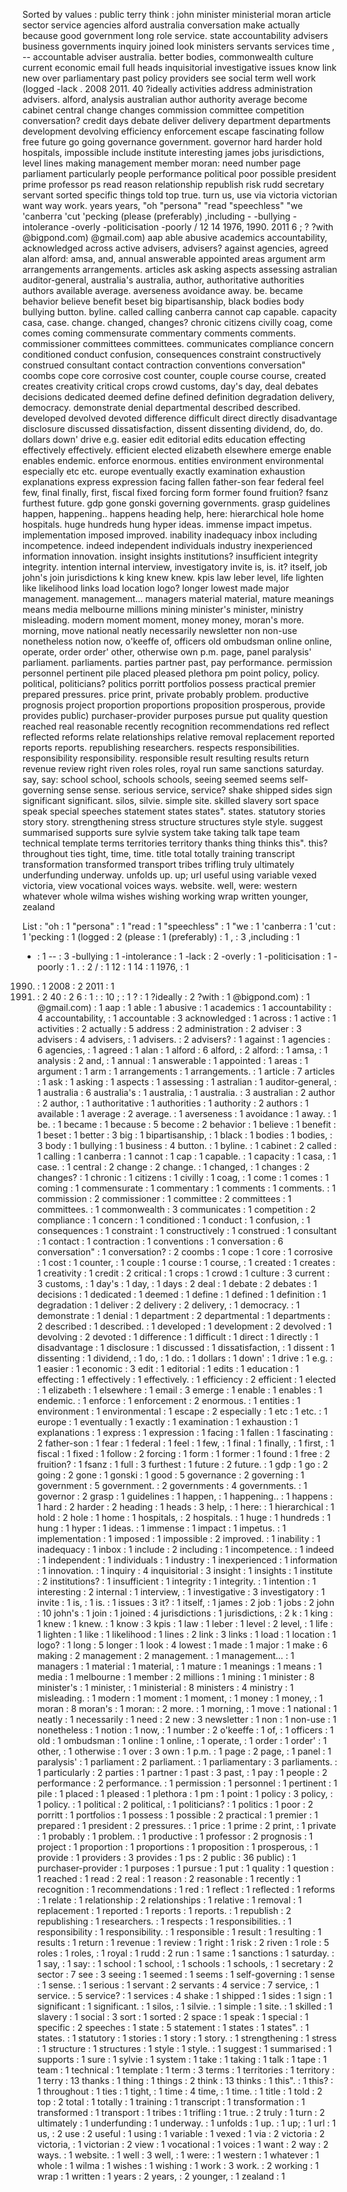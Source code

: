 Sorted by values :
public terry think : john minister ministerial moran article sector service agencies alford australia conversation make actually because good government long role service. state accountability advisers business governments inquiry joined look ministers servants services time , -- accountable adviser australia. better bodies, commonwealth culture current economic email full heads inquisitorial investigative issues know link new over parliamentary past policy providers see social term well work (logged -lack . 2008 2011. 40 ?ideally activities address administration advisers. alford, analysis australian author authority average become cabinet central change changes commission committee competition conversation? credit days debate deliver delivery department departments development devolving efficiency enforcement escape fascinating follow free future go going governance government. governor hard harder hold hospitals, impossible include institute interesting james jobs jurisdictions, level lines making management member moran: need number page parliament particularly people performance political poor possible president prime professor ps read reason relationship republish risk rudd secretary servant sorted specific things told top true. turn us, use via victoria victorian want way work. years years, "oh "persona" "read "speechless" "we 'canberra 'cut 'pecking (please (preferably) ,including - -bullying -intolerance -overly -politicisation -poorly / 12 14 1976, 1990. 2011 6 ; ? ?with @bigpond.com) @gmail.com) aap able abusive academics accountability, acknowledged across active advisers, advisers? against agencies, agreed alan alford: amsa, and, annual answerable appointed areas argument arm arrangements arrangements. articles ask asking aspects assessing astralian auditor-general, australia's australia, author, authoritative authorities authors available average. averseness avoidance away. be. became behavior believe benefit beset big bipartisanship, black bodies body bullying button. byline. called calling canberra cannot cap capable. capacity casa, case. change. changed, changes? chronic citizens civilly coag, come comes coming commensurate commentary comments comments. commissioner committees committees. communicates compliance concern conditioned conduct confusion, consequences constraint constructively construed consultant contact contraction conventions conversation" coombs cope core corrosive cost counter, couple course course, created creates creativity critical crops crowd customs, day's day, deal debates decisions dedicated deemed define defined definition degradation delivery, democracy. demonstrate denial departmental described described. developed devolved devoted difference difficult direct directly disadvantage disclosure discussed dissatisfaction, dissent dissenting dividend, do, do. dollars down' drive e.g. easier edit editorial edits education effecting effectively effectively. efficient elected elizabeth elsewhere emerge enable enables endemic. enforce enormous. entities environment environmental especially etc etc. europe eventually exactly examination exhaustion explanations express expression facing fallen father-son fear federal feel few, final finally, first, fiscal fixed forcing form former found fruition? fsanz furthest future. gdp gone gonski governing governments. grasp guidelines happen, happening.. happens heading help, here: hierarchical hole home hospitals. huge hundreds hung hyper ideas. immense impact impetus. implementation imposed improved. inability inadequacy inbox including incompetence. indeed independent individuals industry inexperienced information innovation. insight insights institutions? insufficient integrity integrity. intention internal interview, investigatory invite is, is. it? itself, job john's join jurisdictions k king knew knew. kpis law leber level, life lighten like likelihood links load location logo? longer lowest made major management. management... managers material material, mature meanings means media melbourne millions mining minister's minister, ministry misleading. modern moment moment, money money, moran's more. morning, move national neatly necessarily newsletter non non-use nonetheless notion now, o'keeffe of, officers old ombudsman online online, operate, order order' other, otherwise own p.m. page, panel paralysis' parliament. parliaments. parties partner past, pay performance. permission personnel pertinent pile placed pleased plethora pm point policy, policy. political, politicians? politics porritt portfolios possess practical premier prepared pressures. price print, private probably problem. productive prognosis project proportion proportions proposition prosperous, provide provides public) purchaser-provider purposes pursue put quality question reached real reasonable recently recognition recommendations red reflect reflected reforms relate relationships relative removal replacement reported reports reports. republishing researchers. respects responsibilities. responsibility responsibility. responsible result resulting results return revenue review right riven roles roles, royal run same sanctions saturday. say, say: school school, schools schools, seeing seemed seems self-governing sense sense. serious service, service? shake shipped sides sign significant significant. silos, silvie. simple site. skilled slavery sort space speak special speeches statement states states". states. statutory stories story story. strengthening stress structure structures style style. suggest summarised supports sure sylvie system take taking talk tape team technical template terms territories territory thanks thing thinks this". this? throughout ties tight, time, time. title total totally training transcript transformation transformed transport tribes trifling truly ultimately underfunding underway. unfolds up. up; url useful using variable vexed victoria, view vocational voices ways. website. well, were: western whatever whole wilma wishes wishing working wrap written younger, zealand 

List :
"oh : 1
"persona" : 1
"read : 1
"speechless" : 1
"we : 1
'canberra : 1
'cut : 1
'pecking : 1
(logged : 2
(please : 1
(preferably) : 1
, : 3
,including : 1
- : 1
-- : 3
-bullying : 1
-intolerance : 1
-lack : 2
-overly : 1
-politicisation : 1
-poorly : 1
. : 2
/ : 1
12 : 1
14 : 1
1976, : 1
1990. : 1
2008 : 2
2011 : 1
2011. : 2
40 : 2
6 : 1
: : 10
; : 1
? : 1
?ideally : 2
?with : 1
@bigpond.com) : 1
@gmail.com) : 1
aap : 1
able : 1
abusive : 1
academics : 1
accountability : 4
accountability, : 1
accountable : 3
acknowledged : 1
across : 1
active : 1
activities : 2
actually : 5
address : 2
administration : 2
adviser : 3
advisers : 4
advisers, : 1
advisers. : 2
advisers? : 1
against : 1
agencies : 6
agencies, : 1
agreed : 1
alan : 1
alford : 6
alford, : 2
alford: : 1
amsa, : 1
analysis : 2
and, : 1
annual : 1
answerable : 1
appointed : 1
areas : 1
argument : 1
arm : 1
arrangements : 1
arrangements. : 1
article : 7
articles : 1
ask : 1
asking : 1
aspects : 1
assessing : 1
astralian : 1
auditor-general, : 1
australia : 6
australia's : 1
australia, : 1
australia. : 3
australian : 2
author : 2
author, : 1
authoritative : 1
authorities : 1
authority : 2
authors : 1
available : 1
average : 2
average. : 1
averseness : 1
avoidance : 1
away. : 1
be. : 1
became : 1
because : 5
become : 2
behavior : 1
believe : 1
benefit : 1
beset : 1
better : 3
big : 1
bipartisanship, : 1
black : 1
bodies : 1
bodies, : 3
body : 1
bullying : 1
business : 4
button. : 1
byline. : 1
cabinet : 2
called : 1
calling : 1
canberra : 1
cannot : 1
cap : 1
capable. : 1
capacity : 1
casa, : 1
case. : 1
central : 2
change : 2
change. : 1
changed, : 1
changes : 2
changes? : 1
chronic : 1
citizens : 1
civilly : 1
coag, : 1
come : 1
comes : 1
coming : 1
commensurate : 1
commentary : 1
comments : 1
comments. : 1
commission : 2
commissioner : 1
committee : 2
committees : 1
committees. : 1
commonwealth : 3
communicates : 1
competition : 2
compliance : 1
concern : 1
conditioned : 1
conduct : 1
confusion, : 1
consequences : 1
constraint : 1
constructively : 1
construed : 1
consultant : 1
contact : 1
contraction : 1
conventions : 1
conversation : 6
conversation" : 1
conversation? : 2
coombs : 1
cope : 1
core : 1
corrosive : 1
cost : 1
counter, : 1
couple : 1
course : 1
course, : 1
created : 1
creates : 1
creativity : 1
credit : 2
critical : 1
crops : 1
crowd : 1
culture : 3
current : 3
customs, : 1
day's : 1
day, : 1
days : 2
deal : 1
debate : 2
debates : 1
decisions : 1
dedicated : 1
deemed : 1
define : 1
defined : 1
definition : 1
degradation : 1
deliver : 2
delivery : 2
delivery, : 1
democracy. : 1
demonstrate : 1
denial : 1
department : 2
departmental : 1
departments : 2
described : 1
described. : 1
developed : 1
development : 2
devolved : 1
devolving : 2
devoted : 1
difference : 1
difficult : 1
direct : 1
directly : 1
disadvantage : 1
disclosure : 1
discussed : 1
dissatisfaction, : 1
dissent : 1
dissenting : 1
dividend, : 1
do, : 1
do. : 1
dollars : 1
down' : 1
drive : 1
e.g. : 1
easier : 1
economic : 3
edit : 1
editorial : 1
edits : 1
education : 1
effecting : 1
effectively : 1
effectively. : 1
efficiency : 2
efficient : 1
elected : 1
elizabeth : 1
elsewhere : 1
email : 3
emerge : 1
enable : 1
enables : 1
endemic. : 1
enforce : 1
enforcement : 2
enormous. : 1
entities : 1
environment : 1
environmental : 1
escape : 2
especially : 1
etc : 1
etc. : 1
europe : 1
eventually : 1
exactly : 1
examination : 1
exhaustion : 1
explanations : 1
express : 1
expression : 1
facing : 1
fallen : 1
fascinating : 2
father-son : 1
fear : 1
federal : 1
feel : 1
few, : 1
final : 1
finally, : 1
first, : 1
fiscal : 1
fixed : 1
follow : 2
forcing : 1
form : 1
former : 1
found : 1
free : 2
fruition? : 1
fsanz : 1
full : 3
furthest : 1
future : 2
future. : 1
gdp : 1
go : 2
going : 2
gone : 1
gonski : 1
good : 5
governance : 2
governing : 1
government : 5
government. : 2
governments : 4
governments. : 1
governor : 2
grasp : 1
guidelines : 1
happen, : 1
happening.. : 1
happens : 1
hard : 2
harder : 2
heading : 1
heads : 3
help, : 1
here: : 1
hierarchical : 1
hold : 2
hole : 1
home : 1
hospitals, : 2
hospitals. : 1
huge : 1
hundreds : 1
hung : 1
hyper : 1
ideas. : 1
immense : 1
impact : 1
impetus. : 1
implementation : 1
imposed : 1
impossible : 2
improved. : 1
inability : 1
inadequacy : 1
inbox : 1
include : 2
including : 1
incompetence. : 1
indeed : 1
independent : 1
individuals : 1
industry : 1
inexperienced : 1
information : 1
innovation. : 1
inquiry : 4
inquisitorial : 3
insight : 1
insights : 1
institute : 2
institutions? : 1
insufficient : 1
integrity : 1
integrity. : 1
intention : 1
interesting : 2
internal : 1
interview, : 1
investigative : 3
investigatory : 1
invite : 1
is, : 1
is. : 1
issues : 3
it? : 1
itself, : 1
james : 2
job : 1
jobs : 2
john : 10
john's : 1
join : 1
joined : 4
jurisdictions : 1
jurisdictions, : 2
k : 1
king : 1
knew : 1
knew. : 1
know : 3
kpis : 1
law : 1
leber : 1
level : 2
level, : 1
life : 1
lighten : 1
like : 1
likelihood : 1
lines : 2
link : 3
links : 1
load : 1
location : 1
logo? : 1
long : 5
longer : 1
look : 4
lowest : 1
made : 1
major : 1
make : 6
making : 2
management : 2
management. : 1
management... : 1
managers : 1
material : 1
material, : 1
mature : 1
meanings : 1
means : 1
media : 1
melbourne : 1
member : 2
millions : 1
mining : 1
minister : 8
minister's : 1
minister, : 1
ministerial : 8
ministers : 4
ministry : 1
misleading. : 1
modern : 1
moment : 1
moment, : 1
money : 1
money, : 1
moran : 8
moran's : 1
moran: : 2
more. : 1
morning, : 1
move : 1
national : 1
neatly : 1
necessarily : 1
need : 2
new : 3
newsletter : 1
non : 1
non-use : 1
nonetheless : 1
notion : 1
now, : 1
number : 2
o'keeffe : 1
of, : 1
officers : 1
old : 1
ombudsman : 1
online : 1
online, : 1
operate, : 1
order : 1
order' : 1
other, : 1
otherwise : 1
over : 3
own : 1
p.m. : 1
page : 2
page, : 1
panel : 1
paralysis' : 1
parliament : 2
parliament. : 1
parliamentary : 3
parliaments. : 1
particularly : 2
parties : 1
partner : 1
past : 3
past, : 1
pay : 1
people : 2
performance : 2
performance. : 1
permission : 1
personnel : 1
pertinent : 1
pile : 1
placed : 1
pleased : 1
plethora : 1
pm : 1
point : 1
policy : 3
policy, : 1
policy. : 1
political : 2
political, : 1
politicians? : 1
politics : 1
poor : 2
porritt : 1
portfolios : 1
possess : 1
possible : 2
practical : 1
premier : 1
prepared : 1
president : 2
pressures. : 1
price : 1
prime : 2
print, : 1
private : 1
probably : 1
problem. : 1
productive : 1
professor : 2
prognosis : 1
project : 1
proportion : 1
proportions : 1
proposition : 1
prosperous, : 1
provide : 1
providers : 3
provides : 1
ps : 2
public : 36
public) : 1
purchaser-provider : 1
purposes : 1
pursue : 1
put : 1
quality : 1
question : 1
reached : 1
read : 2
real : 1
reason : 2
reasonable : 1
recently : 1
recognition : 1
recommendations : 1
red : 1
reflect : 1
reflected : 1
reforms : 1
relate : 1
relationship : 2
relationships : 1
relative : 1
removal : 1
replacement : 1
reported : 1
reports : 1
reports. : 1
republish : 2
republishing : 1
researchers. : 1
respects : 1
responsibilities. : 1
responsibility : 1
responsibility. : 1
responsible : 1
result : 1
resulting : 1
results : 1
return : 1
revenue : 1
review : 1
right : 1
risk : 2
riven : 1
role : 5
roles : 1
roles, : 1
royal : 1
rudd : 2
run : 1
same : 1
sanctions : 1
saturday. : 1
say, : 1
say: : 1
school : 1
school, : 1
schools : 1
schools, : 1
secretary : 2
sector : 7
see : 3
seeing : 1
seemed : 1
seems : 1
self-governing : 1
sense : 1
sense. : 1
serious : 1
servant : 2
servants : 4
service : 7
service, : 1
service. : 5
service? : 1
services : 4
shake : 1
shipped : 1
sides : 1
sign : 1
significant : 1
significant. : 1
silos, : 1
silvie. : 1
simple : 1
site. : 1
skilled : 1
slavery : 1
social : 3
sort : 1
sorted : 2
space : 1
speak : 1
special : 1
specific : 2
speeches : 1
state : 5
statement : 1
states : 1
states". : 1
states. : 1
statutory : 1
stories : 1
story : 1
story. : 1
strengthening : 1
stress : 1
structure : 1
structures : 1
style : 1
style. : 1
suggest : 1
summarised : 1
supports : 1
sure : 1
sylvie : 1
system : 1
take : 1
taking : 1
talk : 1
tape : 1
team : 1
technical : 1
template : 1
term : 3
terms : 1
territories : 1
territory : 1
terry : 13
thanks : 1
thing : 1
things : 2
think : 13
thinks : 1
this". : 1
this? : 1
throughout : 1
ties : 1
tight, : 1
time : 4
time, : 1
time. : 1
title : 1
told : 2
top : 2
total : 1
totally : 1
training : 1
transcript : 1
transformation : 1
transformed : 1
transport : 1
tribes : 1
trifling : 1
true. : 2
truly : 1
turn : 2
ultimately : 1
underfunding : 1
underway. : 1
unfolds : 1
up. : 1
up; : 1
url : 1
us, : 2
use : 2
useful : 1
using : 1
variable : 1
vexed : 1
via : 2
victoria : 2
victoria, : 1
victorian : 2
view : 1
vocational : 1
voices : 1
want : 2
way : 2
ways. : 1
website. : 1
well : 3
well, : 1
were: : 1
western : 1
whatever : 1
whole : 1
wilma : 1
wishes : 1
wishing : 1
work : 3
work. : 2
working : 1
wrap : 1
written : 1
years : 2
years, : 2
younger, : 1
zealand : 1
